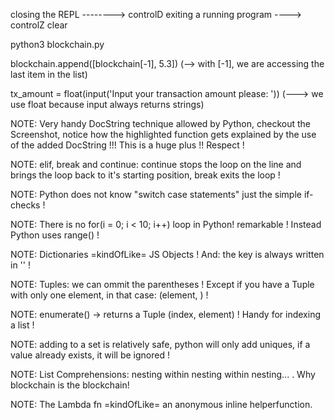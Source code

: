 closing the REPL --------> controlD
exiting a running program ----> controlZ 
clear

python3 blockchain.py

blockchain.append([blockchain[-1], 5.3])   (--> with [-1], we are accessing the last item in the list)

tx_amount = float(input('Input your transaction amount please: '))            (---> we use float because input always returns strings)

NOTE: Very handy DocString technique allowed by Python, checkout the Screenshot, notice how the highlighted function gets explained
by the use of the added DocString !!! This is a huge plus !! Respect !

NOTE: elif, break and continue: continue stops the loop on the line and brings the loop back to it's starting position, break exits the loop !

NOTE: Python does not know "switch case statements" just the simple if-checks !

NOTE: There is no for(i = 0; i < 10; i++) loop in Python! remarkable ! Instead Python uses range() !

NOTE: Dictionaries =kindOfLike= JS Objects ! And: the key is always written in '' !

NOTE: Tuples: we can ommit the parentheses ! Except if you have a Tuple with only one element, in that case:  (element, ) !

NOTE: enumerate() -> returns a Tuple (index, element) ! Handy for indexing a list !

NOTE: adding to a set is relatively safe, python will only add uniques, if a value already exists, it will be ignored !

NOTE: List Comprehensions: nesting within nesting within nesting... . Why blockchain is the blockchain! 

NOTE: The Lambda fn =kindOfLike= an anonymous inline helperfunction.
